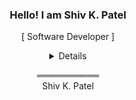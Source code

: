 <h3 align="center">Hello! I am Shiv K. Patel</h3>

<p align="center">[ Software Developer ]</p>

<details align="center">
  <summary>Details</summary>
  <p align="center">
    <br>
    <a href="https://github.com/Shshiv0?tab=repositories" target="_blank"><img alt="Code" src="https://img.shields.io/badge/-code-000000?style=flat-square&logo=Plex&logoColor=white"></a>
    <a href="https://github.com/Shshiv0?tab=repositories&language=python" target="_blank"><img alt="Python" src="https://img.shields.io/badge/-Python-3572A5?style=flat-square&logo=Python&logoColor=white"></a>
    <a href="https://github.com/Shshiv0?tab=repositories&language=javascript" target="_blank"><img alt="Javascript" src="https://img.shields.io/badge/-Javascript-f1e05a?style=flat-square&logo=Javascript&logoColor=white"></a>
    <a href="https://github.com/Shshiv0?tab=repositories&language=java" target="_blank"><img alt="Java" src="https://img.shields.io/badge/-Java-b07219?style=flat-square&logo=Java&logoColor=white"></a>
    <a href="https://github.com/Shshiv0?tab=repositories&language=c%2B%2B" target="_blank"><img alt="C++" src="https://img.shields.io/badge/-C%2B%2B-f34b7d?style=flat-square&logo=C%2B%2B&logoColor=white"></a>
    <a href="https://github.com/Shshiv0?tab=repositories&language=html" target="_blank"><img alt="HTML" src="https://img.shields.io/badge/-HTML-E34F26?style=flat-square&logo=HTML5&logoColor=white"></a>
  <br>
    <img src="https://github-readme-streak-stats.herokuapp.com/?user=Shshiv0&show_icons=true&hide_border=true&hide=issues&title_color=5391FE&icon_color=000000&text_color=555"></img>
  <br>
  <a href="https://github.com/Shshiv0/Shshiv0" target="_blank"><img alt="GitHub hits" src="https://img.shields.io/github/last-commit/Shshiv0/Shshiv0?label=profile%20updated&style=flat-square"></a>
  </p>
</details>

<p align="center">══════════<br>Shiv K. Patel</p>
